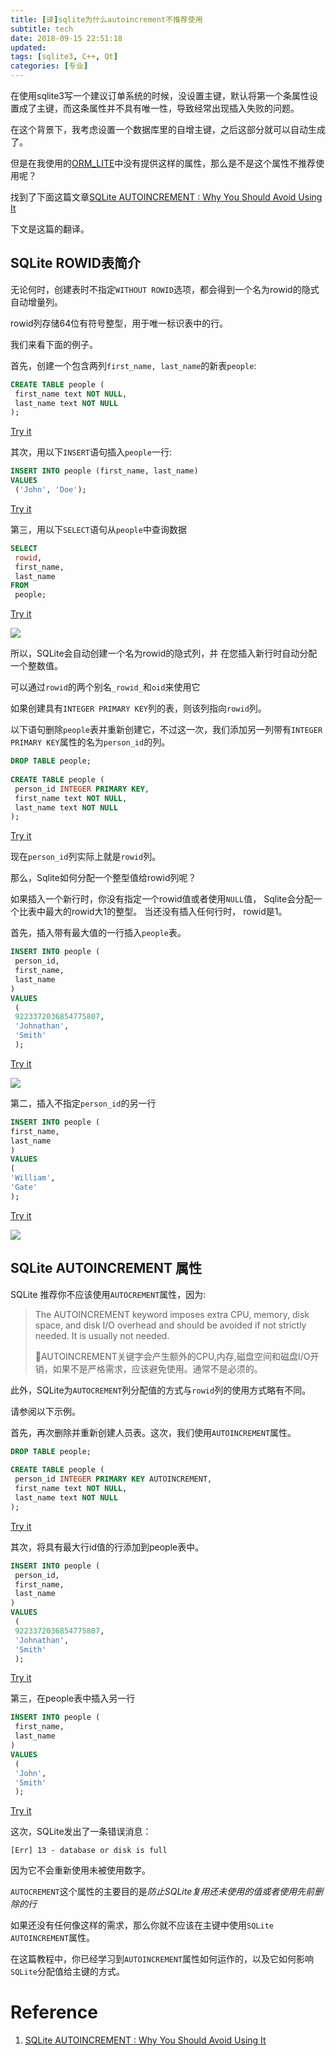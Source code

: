 ```yaml
---
title: [译]sqlite为什么autoincrement不推荐使用
subtitle: tech
date: 2018-09-15 22:51:18
updated:
tags: [sqlite3, C++, Qt]
categories: [专业]
---
```


在使用sqlite3写一个建议订单系统的时候，没设置主键，默认将第一个条属性设置成了主键，而这条属性并不具有唯一性，导致经常出现插入失败的问题。

在这个背景下，我考虑设置一个数据库里的自增主键，之后这部分就可以自动生成了。

但是在我使用的[ORM_LITE]()中没有提供这样的属性，那么是不是这个属性不推荐使用呢？

找到了下面这篇文章[SQLite AUTOINCREMENT : Why You Should Avoid Using It](http://www.sqlitetutorial.net/sqlite-autoincrement/)

<!--more-->

下文是这篇的翻译。

## SQLite ROWID表简介
无论何时，创建表时不指定`WITHOUT ROWID`选项，都会得到一个名为rowid的隐式自动增量列。

rowid列存储64位有符号整型，用于唯一标识表中的行。

我们来看下面的例子。

首先，创建一个包含两列`first_name, last_name`的新表`people`:

``` sql
CREATE TABLE people (
 first_name text NOT NULL,
 last_name text NOT NULL
);
```
[Try it](http://www.sqlitetutorial.net/tryit/query/sqlite-autoincrement/#1)

其次，用以下`INSERT`语句插入`people`一行:
``` sql
INSERT INTO people (first_name, last_name)
VALUES
 ('John', 'Doe');
```
[Try it](http://www.sqlitetutorial.net/tryit/query/sqlite-autoincrement/#2)

第三，用以下`SELECT`语句从`people`中查询数据
``` sql
SELECT
 rowid,
 first_name,
 last_name
FROM
 people;
```
[Try it](http://www.sqlitetutorial.net/tryit/query/sqlite-autoincrement/#3)

![](http://www.sqlitetutorial.net/wp-content/uploads/2015/12/SQLite-AUTOINCREMENT.jpg)

所以，SQLite会自动创建一个名为rowid的隐式列，并 在您插入新行时自动分配一个整数值。

可以通过`rowid`的两个别名`_rowid_`和`oid`来使用它

如果创建具有`INTEGER PRIMARY KEY`列的表，则该列指向`rowid`列。

以下语句删除`people`表并重新创建它，不过这一次，我们添加另一列带有`INTEGER PRIMARY KEY`属性的名为`person_id`的列。

``` sql
DROP TABLE people;
 
CREATE TABLE people (
 person_id INTEGER PRIMARY KEY,
 first_name text NOT NULL,
 last_name text NOT NULL
);
```

[Try it](http://www.sqlitetutorial.net/tryit/query/sqlite-autoincrement/#4)

现在`person_id`列实际上就是`rowid`列。

那么，Sqlite如何分配一个整型值给rowid列呢？

如果插入一个新行时，你没有指定一个rowid值或者使用`NULL`值， Sqlite会分配一个比表中最大的rowid大1的整型。 当还没有插入任何行时， rowid是1。

首先，插入带有最大值的一行插入`people`表。

``` sql
INSERT INTO people (
 person_id,
 first_name,
 last_name
)
VALUES
 (
 9223372036854775807,
 'Johnathan',
 'Smith'
 );
 ```

 [Try it](http://www.sqlitetutorial.net/tryit/query/sqlite-autoincrement/#5)

 ![](http://www.sqlitetutorial.net/wp-content/uploads/2015/12/SQLite-maximum-rowid-value.jpg)

 第二，插入不指定`person_id`的另一行

 ``` sql
 INSERT INTO people (
 first_name,
 last_name
)
VALUES
 (
 'William',
 'Gate'
 );
 ```

[Try it](http://www.sqlitetutorial.net/tryit/query/sqlite-autoincrement/#6)

![](http://www.sqlitetutorial.net/wp-content/uploads/2015/12/SQLite-INSERT-row-without-rowid.jpg)

## SQLite AUTOINCREMENT 属性

SQLite 推荐你不应该使用`AUTOCREMENT`属性，因为:

>The AUTOINCREMENT keyword imposes extra CPU, memory, disk space, and disk I/O overhead and should be avoided if not strictly needed. It is usually not needed.
>
>AUTOINCREMENT关键字会产生额外的CPU,内存,磁盘空间和磁盘I/O开销，如果不是严格需求，应该避免使用。通常不是必须的。

此外，SQLite为`AUTOCREMENT`列分配值的方式与`rowid`列的使用方式略有不同。

请参阅以下示例。

首先，再次删除并重新创建人员表。这次，我们使用`AUTOINCREMENT`属性。

``` sql
DROP TABLE people;
 
CREATE TABLE people (
 person_id INTEGER PRIMARY KEY AUTOINCREMENT,
 first_name text NOT NULL,
 last_name text NOT NULL
);
```

[Try it](http://www.sqlitetutorial.net/tryit/query/sqlite-autoincrement/#7)

其次，将具有最大行id值的行添加到people表中。

``` sql
INSERT INTO people (
 person_id,
 first_name,
 last_name
)
VALUES
 (
 9223372036854775807,
 'Johnathan',
 'Smith'
 );
```

[Try it](http://www.sqlitetutorial.net/tryit/query/sqlite-autoincrement/#8)

第三，在people表中插入另一行

``` sql
INSERT INTO people (
 first_name,
 last_name
)
VALUES
 (
 'John',
 'Smith'
 );
 ```

 [Try it](http://www.sqlitetutorial.net/tryit/query/sqlite-autoincrement/#9)

 这次，SQLite发出了一条错误消息：

 ```
[Err] 13 - database or disk is full
 ```

 因为它不会重新使用未被使用数字。

 `AUTOCREMENT`这个属性的主要目的是*防止SQLite复用还未使用的值或者使用先前删除的行*

 如果还没有任何像这样的需求，那么你就不应该在主键中使用`SQLite AUTOINCREMENT`属性。

 在这篇教程中，你已经学习到`AUTOINCREMENT`属性如何运作的，以及它如何影响`SQLite`分配值给主键的方式。

 # Reference
 1. [SQLite AUTOINCREMENT : Why You Should Avoid Using It](http://www.sqlitetutorial.net/sqlite-autoincrement/)



